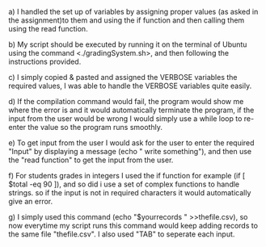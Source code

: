 a) I handled the set up of variables by assigning  proper values (as asked in the assignment)to them and using the if function and then calling them using the read function.

b) My script should be executed by running it on the terminal of Ubuntu using the command <./gradingSystem.sh>, and then following the instructions provided.

c) I simply copied & pasted and assigned  the VERBOSE variables the required values, I was able to handle the VERBOSE variables quite easily.

d) If the compilation command would fail, the program would show me where the error is and it would automatically terminate the program, if the input from the user would be wrong I would simply use a while loop to re-enter the value so the program runs smoothly.

e) To get input from the user I would ask for the user to enter the required "Input" by displaying a message (echo " write something"), and then use the "read function" to get the input from the user.

f) For students grades in integers I used the if function for example (if [ $total -eq 90 ]), and so did i use a set of complex functions to handle strings.  so if the input is not in required characters it would automatically give an error.

g) I simply used this command (echo "$yourrecords " >>thefile.csv), so now everytime my script runs this command would keep adding records to the same file "thefile.csv". I also used "TAB" to seperate each input.